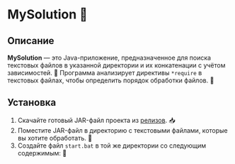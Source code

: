 # MySolution 🎉

## Описание

**MySolution** — это Java-приложение, предназначенное для поиска текстовых файлов в указанной директории и их конкатенации с учётом зависимостей. 📂 Программа анализирует директивы `*require` в текстовых файлах, чтобы определить порядок обработки файлов. 📄

## Установка

1. Скачайте готовый JAR-файл проекта из [релизов](https://github.com/JusteRYT/MySolution/releases). 📥
2. Поместите JAR-файл в директорию с текстовыми файлами, которые вы хотите обработать. 📁
3. Создайте файл `start.bat` в той же директории со следующим содержимым: 📝
